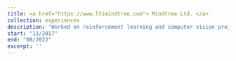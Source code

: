```yaml
---
title: <a href="https://www.ltimindtree.com"> Mindtree Ltd. </a>
collection: experiences
description: 'Worked on reinforcement learning and computer vision projects for use cases. Selected projects include Explainable Product Recommendation, Airline Seat Inventory and Dynamic Pricing and Fine-Grained Visual Classification'
start: "11/2017"
end: "08/2022"
excerpt: ''
---
```

